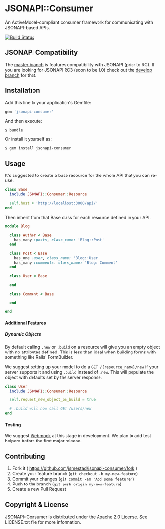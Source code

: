 # JSONAPI::Consumer

An ActiveModel-compliant consumer framework for communicating with JSONAPI-based APIs.

[![Build Status](https://travis-ci.org/jsmestad/jsonapi-consumer.svg?branch=master)](https://travis-ci.org/jsmestad/jsonapi-consumer)

## JSONAPI Compatibility

The [master branch](https://github.com/jsmestad/jsonapi-consumer/tree/master) is features compatibility with JSONAPI (prior to RC). If you are looking for JSONAPI RC3 (soon to be 1.0) check out the [develop branch](https://github.com/jsmestad/jsonapi-consumer/tree/develop) for that.

## Installation

Add this line to your application's Gemfile:

```ruby
gem 'jsonapi-consumer'
```

And then execute:

    $ bundle

Or install it yourself as:

    $ gem install jsonapi-consumer

## Usage

It's suggested to create a base resource for the whole API that you can re-use.

```ruby
class Base
  include JSONAPI::Consumer::Resource

  self.host = 'http://localhost:3000/api/'
end
```

Then inherit from that Base class for each resource defined in your API.

```ruby
module Blog

  class Author < Base
    has_many :posts, class_name: 'Blog::Post'
  end

  class Post < Base
    has_one :user, class_name: 'Blog::User'
    has_many :comments, class_name: 'Blog::Comment'
  end

  class User < Base

  end

  class Comment < Base

  end

end
```

#### Additional Features

##### Dynamic Objects

By default calling `.new` or `.build` on a resource will give you an empty
object with no attributes defined. This is less than ideal when building forms
with something like Rails' FormBuilder.

We suggest setting up your model to do a `GET /{resource_name}/new` if your
server supports it and using `.build` instead of `.new`. This will populate the
object with defaults set by the server response.

```ruby
class User
  include JSONAPI::Consumer::Resource

  self.request_new_object_on_build = true

  # .build will now call GET /users/new
end
```

#### Testing

We suggest [Webmock](https://github.com/bblimke/webmock) at this stage in
development. We plan to add test helpers before the first major release.

## Contributing

1. Fork it ( https://github.com/jsmestad/jsonapi-consumer/fork )
2. Create your feature branch (`git checkout -b my-new-feature`)
3. Commit your changes (`git commit -am 'Add some feature'`)
4. Push to the branch (`git push origin my-new-feature`)
5. Create a new Pull Request

## Copyright & License

JSONAPI::Consumer is distributed under the Apache 2.0 License. See LICENSE.txt file for more information.
